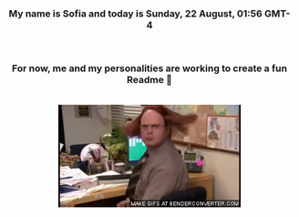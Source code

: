 


<div align="center">
<h3 >My name is Sofia and today is Sunday, 22 August, 01:56 GMT-4</h3><br>
<h3 >For now, me and my personalities are working to create a fun Readme 👋
</h3><br>
<img src='img/dwight.gif' alt='working...'/>
</div>

